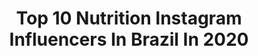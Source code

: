 ---
title: Top 10 Nutrition Instagram Influencers In Brazil In 2020
description: >-
  Find top nutrition Instagram influencers in Brazil in 2020. Most popular hashtags: #emcasa #healthyfood #girls #bodybuilder.
platform: Instagram
profiles:
  - username: "kilianhagen"
    fullname: >-
      Kilian Hagen
    location: "Brazil"
    followers: 17618
    engagement: 945
    commentsToLikes: 0.030053
    id: ck6u6mupkgj4w0j71p47jkofg
    verified: false
    hashtags: "#teamhagen"
  - username: "alessandradelduque"
    fullname: >-
      Alessandra Delduque
    location: "Brazil"
    followers: 26355
    engagement: 326
    commentsToLikes: 0.114151
    id: ck6u6wsczi63l0j71mq2m35ud
    verified: false
    hashtags: "#coisasboasacontecem, #harmonizacaofacial, #treinao, #tbt"
  - username: "carolwellnesspro"
    fullname: >-
      👸🏾CAROL CARDOSO WELLNESS🇧🇷
    location: "Brazil"
    followers: 93226
    engagement: 227
    commentsToLikes: 0.127229
    id: ck139bk4hkhme0i194d36dqik
    verified: false
    hashtags: "#bikini, #tumblr, #motivation, #semana"
  - username: "taticoelhotati"
    fullname: >-
      Tati Coelho
    location: "Brazil"
    followers: 15702
    engagement: 561
    commentsToLikes: 0.068958
    id: ckaov5qtk36as0i78peoq4gp0
    verified: false
    hashtags: "#blessed, #photoshoot, #waterfall, #inspiration"
  - username: "jotta.mike"
    fullname: >-
      Jônatas Guimarães
    location: "Brazil"
    followers: 107825
    engagement: 452
    commentsToLikes: 0.023966
    id: ckap7pai3kz2h0i78g6sgo95d
    verified: false
    hashtags: ""
  - username: "maripsaad"
    fullname: >-
      🌻 MARIANA SAAD
    location: "Brazil"
    followers: 15255
    engagement: 325
    commentsToLikes: 0.092814
    id: ckaov5sbo36ie0i784hkzihmm
    verified: false
    hashtags: "#flashbackfriday, #fbf, #crie, #inove"
  - username: "fabianoguigas"
    fullname: >-
      Fabiano Dantas Guigas
    location: "Brazil"
    followers: 66972
    engagement: 142
    commentsToLikes: 0.365204
    id: ck9wdedpof9j70j781dmzpt5e
    verified: false
    hashtags: "#zyzz, #academia, #bodasdepapel, #dragonball"
  - username: "anagomesliving"
    fullname: >-
      Ana Gomes amelhoramigadabarbie
    location: "Brazil"
    followers: 65740
    engagement: 126
    commentsToLikes: 0.071830
    id: ck15tf08whr950i190acqlg1f
    verified: false
    hashtags: "#coffeescrub, #ajudacomgosto, #snacks, #parceria"
  - username: "priscilacavilha"
    fullname: >-
      PCCavilha
    location: "Brazil"
    followers: 97985
    engagement: 247
    commentsToLikes: 0.030170
    id: ck602dcqnh6c70i14qn2398bq
    verified: false
    hashtags: "#knnutritionusa, #suicidio, #procoach, #teamcavilhas"
  - username: "caamicavalcante"
    fullname: >-
      CAMILA
    location: "Brazil"
    followers: 15620
    engagement: 227
    commentsToLikes: 0.076466
    id: ck8td40do1s0r0j78a810u1t6
    verified: false
    hashtags: "#paraiso, #mulheres, #quarentreina, #negocios"
---